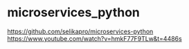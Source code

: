 # microservices_python
https://github.com/selikapro/microservices-python
https://www.youtube.com/watch?v=hmkF77F9TLw&t=4486s
